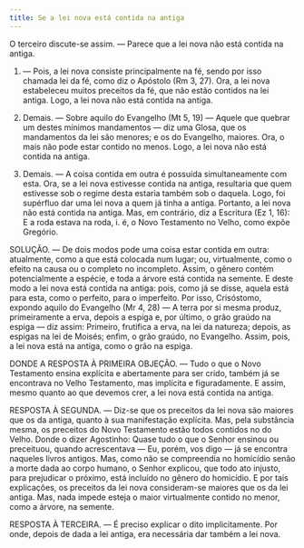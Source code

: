 ```yaml
---
title: Se a lei nova está contida na antiga
---
```


O terceiro discute-se assim. — Parece que a lei nova não está contida na antiga.  

1. — Pois, a lei nova consiste principalmente na fé, sendo por isso chamada lei da fé, como diz o Apóstolo (Rm 3, 27). Ora, a lei nova estabeleceu muitos preceitos da fé, que não estão contidos na lei antiga. Logo, a lei nova não está contida na antiga.  

2. Demais. — Sobre aquilo do Evangelho (Mt 5, 19) — Aquele que quebrar um destes mínimos mandamentos — diz uma Glosa, que os mandamentos da lei são menores; e os do Evangelho, maiores. Ora, o mais não pode estar contido no menos. Logo, a lei nova não está contida na antiga.  

3. Demais. — A coisa contida em outra é possuída simultaneamente com esta. Ora, se a lei nova estivesse contida na antiga, resultaria que quem estivesse sob o regime desta estaria também sob o daquela. Logo, foi supérfluo dar uma lei nova a quem já tinha a antiga. Portanto, a lei nova não está contida na antiga.  Mas, em contrário, diz a Escritura (Ez 1, 16): E a roda estava na roda, i. é, o Novo Testamento no Velho, como expõe Gregório.  

SOLUÇÃO. — De dois modos pode uma coisa estar contida em outra: atualmente, como a que está colocada num lugar; ou, virtualmente, como o efeito na causa ou o completo no incompleto. Assim, o gênero contém potencialmente a espécie, e toda a árvore está contida na semente. E deste modo a lei nova está contida na antiga: pois, como já se disse, aquela está para esta, como o perfeito, para o imperfeito. Por isso, Crisóstomo, expondo aquilo do Evangelho (Mr 4, 28) — A terra por si mesma produz, primeiramente a erva, depois a espiga e, por último, o grão graúdo na espiga — diz assim: Primeiro, frutifica a erva, na lei da natureza; depois, as espigas na lei de Moisés; enfim, o grão graúdo, no Evangelho. Assim, pois, a lei nova está na antiga, como o grão na espiga.  

DONDE A RESPOSTA À PRIMEIRA OBJEÇÃO. — Tudo o que o Novo Testamento ensina explícita e abertamente para ser crido, também já se encontrava no Velho Testamento, mas implícita e figuradamente. E assim, mesmo quanto ao que devemos crer, a lei nova está contida na antiga.  

RESPOSTA À SEGUNDA. — Diz-se que os preceitos da lei nova são maiores que os da antiga, quanto à sua manifestação explícita. Mas, pela substância mesma, os preceitos do Novo Testamento estão todos contidos no do Velho. Donde o dizer Agostinho: Quase tudo o que o Senhor ensinou ou preceituou, quando acrescentava — Eu, porém, vos digo — já se encontra naqueles livros antigos. Mas, como não se compreendia no homicídio senão a morte dada ao corpo humano, o Senhor explicou, que todo ato injusto, para prejudicar o próximo, está incluído no gênero do homicídio. E por tais explicações, os preceitos da lei nova consideram-se maiores que os da lei antiga. Mas, nada impede esteja o maior virtualmente contido no menor, como a árvore, na semente.  

RESPOSTA À TERCEIRA. — É preciso explicar o dito implicitamente. Por onde, depois de dada a lei antiga, era necessária dar também a lei nova.